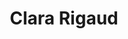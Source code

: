 ---
title: Clara Rigaud
last_name: Rigaud
description: "Clara Rigaud, développeuse-chercheuse"
image: /assets/images/members/clara-rigaud/portrait.jpg
portrait: /assets/images/members/clara-rigaud/portrait.jpg
portrait_alt: /assets/images/members/clara-rigaud/portrait-alt.jpg
expertise: Recherche & DIY
active: true
summary:
    list:
        - title: Métier
          content: Développeuse-Chercheuse
          microtype: experience
        - title: Diplômes
          content: Docteure, Interfaces Humain-Machine (IHM), Institut des Systèmes Intelligents et de Robotique
          microtype: education
        - content: Master informatique, Environnements interactifs, Simulation Multiagents, Informatique Graphique, IA pour la Robotique, Sorbonne Université
          microtype: education
        - content: Licence, Mathématiques, Informatique, Sciences Cognitives (MIASHS), Université de Bordeaux
          microtype: education
        - content: DUT, Métiers du Multimédia et de l'Internet, IUT Bordeaux Montaigne
          microtype: education
        - content: Baccalauréat technologique, Electrotechnique, Lycée technique Galilée, Vienne
          microtype: education
    more_list:
        - title: Cofondatrice
          content: RandomPixelOrder
          microtype: affiliation
        - title: Publications
          content: "Exploring Capturing Approaches in Shared Fabrication Workshops: Current Practice and Opportunities"
          microtype: publication
        - content: "Automating Documentation Considered Harmful (Some of the Time)"
          microtype: publication
        - content: "From the Makerspace to the Web: Creating Knowledge Resources from Fabrication Activities"
          microtype: publication
        - content: "Code the Globe: Interactive Content for Spherical Displays with simple Webpages"
          microtype: publication
sections: 
    - title: Identité
      content: >
        30 ans, je vis à Paris, mais je suis née en Région Rhône-Alpes, à Givors, précisément. 
        J'ai grandi sur une petite colline entre Givors et Vienne, un peu loin du monde. 
        J'ai d'abord fait une première seconde, que j'ai ratée, une deuxième seconde, que j'ai ratée, et après on m'a gentiment proposé d'aller à "l'autre lycée", au bout de la ville, au milieu des concessionnaires auto, le lycée technique. 

        
        Là j'ai réalisé que je n'avais pas envie de devenir électricienne, mais il y avait un côté très concret qui me parlait  et c'est là que j'ai pris goût à l'informatique. Je faisais de l'électrotechnique. J'ai appris à programmer des grosses machines avec du courant triphasé, et puis des tapis roulants avec des Automates Programmables Industriels. On les contrôle en Grafcet<sup><a href="#note-1">1</a></sup>, c'était ma découverte de l'algorithmique. 
        
        
        J'avais déjà une culture du bricolage par mon père : si c'est cassé, on démonte, on regarde comment ça marche et on répare. Au collège, je réparais les casques audio de tout le monde ! Ça se cassait tout le temps alors qu'il suffisait de démonter et de refaire la soudure. C'est vraiment venu comme ça, très simplement, juste parce que je savais souder. 
        
        
        J'avais un prof d'informatique, Nicolas Morin, qui avait mis ses cours sur un site Internet qu'il avait fait lui-même avec Joomla. Comme je faisais beaucoup de musique, j'ai fait un site pour l'école de musique. Je jouais de la basse dans un petit groupe de reprises. *Nirvana*, *Rage against the machine*... Je me rappelle avoir chanté *Killing in the name* devant le Temple d'Auguste et de Livie pendant un festival à Vienne ! Je parlais pas du tout anglais, c'était tout en yaourt, épique...  


        <blockquote>Hardcore comme à Givors. Je crois que je maintiens la réputation.</blockquote>


        J'ai découvert HTML et CSS en mode bricolage, et j'ai trouvé le DUT SRC (Diplôme Universitaire de Technologie Services et Réseaux de Communication) qui mélangeait de l'informatique et des trucs cools. On est en 2012, Clara a 18 ans, elle postule sur Admission Post-Bac au DUT SRC de Bordeaux, et elle est acceptée. C'était le début de la vie seule et aussi de la responsabilité d'adulte. Mes parents me payaient un appartement, donc je leur devais de ne pas faire n'importe quoi. Je pars avec l'idée de faire deux ans, et après, on verra... mais au moins c'en sera fini avec les études. 


        J'étais un peu outsider, mais je me sentais plutôt bien. J'ai pas mal fait la fête et aussi appris plein de trucs. En première année, j'ai fait un stage passionnant avec une sorte de génie punk, avec de la Kinect, de la robotique, ça faisait le lien entre l'informatique et les machines physiques. 
        
        
        En deuxième année, le drame, une fausse boîte avec un type tout seul qui faisait le design de sites Web à la chaîne, toujours la même typo. Je n'avais rien contre la Century Gothic, mais j'ai senti rapidement que quelque chose clochait. Il ne savait pas coder, et enchaînait les stagiaires pour avoir de la main d'œuvre gratuite. Comme il ne savait rien faire en code, je me débrouillais toute seule avec WordPress, et j'apprenais beaucoup. Ça m'a permis de savoir que je ne voulais pas non plus faire ça de ma vie.


        J'ai fini l'IUT, mais je ne savais pas trop quoi faire de ma vie. Pour la première fois, quelqu'un m'avait dit que j'étais intelligente, et comme je m'intéressais beaucoup aux sciences cognitives, je me suis inscrite en L1 MIASHS. Je n'ai pas été prise à Bordeaux donc j'ai été à Grenoble, et là j'ai très bien réussi. Le cadre était tellement austère que je n'avais que le travail, aucune distraction. Je suis revenue à Bordeaux pour la deuxième et la troisième année.


        C'était le début du collectif RandomPixelOrder<sup><a href="#note-2">2</a></sup>, que j'ai cofondée avec Jay Cartis<sup><a href="#note-3">3</a></sup>. Ce que j'apprenais à l'Université, je le mettais en œuvre dans un contexte artistique avec le collectif, que ce soit dans des installations, des festivals ou des fanzines. Dans le cadre de l'enseignement de Patrick Reuter, j'ai créé le site Web du festival de fanzines Zinefest, notamment l'expérience interactive de dessin collectif Zinternet<sup><a href="#note-4">4</a></sup>. C'était ma première application JavaScript, ça permettait de dessiner à plusieurs, et il y avait une base de données pour conserver toutes les productions, et des outils de publication automatique sur Tumblr. 


        Patrick m'a alors proposé un stage à l'Inria, pour travailler sur une interface sphérique : un écran tactile sur une boule, avec une projection par l'intérieur. J'ai contribué à écrire un framework permettant d'utiliser ce périphérique sans se préoccuper des transformations azimutales. J'ai beaucoup aimé l'Inria, ça a été ma première expérience de publication scientifique<sup><a href="#note-5">5</a></sup>, ma première expérience de réalité virtuelle, ça m'a motivée à continuer les études.


        J'aimais designer des trucs et coder des trucs. Et j'avais déjà une fascination pour la nature et la façon de s'en inspirer en informatique : bio-informatique, algorithmes évolutionnaires, insectes sociaux, réseaux de neurones, jeu de la vie... J'ai trouvé un Master à la Sorbonne qui traitait ces sujets avec un angle Interface Humain-Machine (IHM), ça semblait parfait ! En fait, c'était un peu trop de statistiques à mon goût, mais c'était très intéressant. C'est là que j'ai appris à coder des shaders en WebGL. Le cours d'IHM avec Gilles Bailly m'a passionnée, et il m'a acceptée en stage à *l'Institut des Systèmes Intelligents et de la Robotique<sup><a href="#note-6">6</a></sup>*.


        J'ai toujours été sur un fil avec les études. J'ai vraiment eu beaucoup de chance que de nombreuses personnes me donnent ma chance, malgré des résultats scolaires pas toujours à la hauteur. Si toutes ces personnes ne m'avaient pas acceptée comme j'étais et fait confiance, je crois que je n'aurais pas pu faire ce que j'aime. Gilles m'a parlé d'une doctorante, Élodie Bouzbib, qui travaillait sur la réalité virtuelle (VR) et la robotique. J'étais aux anges !


        J'ai fait du traitement d'image en temps réel avec *OpenCV<sup><a href="#note-7">7</a></sup>*, des décors en VR, autour du sujet de l'haptique : comment donner la sensation du toucher, de la résistance, du poids, alors qu'il n'y a rien de réel ? J'ai aussi travaillé avec Benoit Geslain et Flavien Lebrun sur les illusions. Il y a toute une littérature en réalité virtuelle à propos de l'impact de la prédominance visuelle sur la perception du réel. C'était passionnant !
        
        
        À l'issue du stage, Yvonne Jansen<sup><a href="#note-8">8</a></sup> m'a proposé une thèse. J'étais complètement déstabilisée. J'avais l'impression de ne pas bien y arriver, je ne savais même pas si j'allais valider mon Master, et je n'avais jamais pensé faire une thèse. J'ai eu peur qu'Yvonne se soit trompée de personne tellement ça me paraissait improbable. Elle m'a dit, *Tu vas les avoir, tes rattrapages !* Et je les ai eus. J'ai même eu une mention *Assez bien* !
        
        
        La thèse a été difficile, en plein pendant les confinements. J'ai appris ROS<sup><a href="#note-9">9</a></sup> et je me suis vraiment plongée dans la robotique. J'ai construit un système expert de reconnaissance d'images permettant au robot de ne pas tomber, avec OpenCV. Puis Yvonne a imaginé Capush, un système très axé sur l'utilisation de caméras pour sédimenter la connaissance dans les fablabs, et ça a constitué le cœur de mon travail de doctorante. Ça a été à la fois très riche et très dur, cette période d'isolement a été éprouvante pour tout le monde je crois.


        Le 15 juin 2023, je soutiens, je vois la fierté dans le regard de mes parents et je suis heureuse que ce soit fini. Je suis épuisée, et j'ai besoin de digérer, alors je fais de la menuiserie. Pendant six mois. 
      notes:
        - title: Grafcet
          url: https://fr.wikipedia.org/wiki/Grafcet
        - title: RandomPixelOrder
          url: https://clararigaud.github.io/randompixelorder
          image: /assets/images/members/clara-rigaud/rpo.jpg
        - title: "@JayCartis"
          url: https://www.instagram.com/jaycartis/
        - title: Zinternet
          url: http://zinefest.fr/zinternet/_fr
        - title: Code the Globe
          url: https://inria.hal.science/hal-01523744/
        - title: ISIR
          url: https://www.isir.upmc.fr
        - title: OpenCV
          url: https://opencv.org
        - title: Yvonne Jansen
          url: http://yvonnejansen.me
        - title: Robotic Operating System
          url: https://www.ros.org
    - title: Fierté
      content: >
        J'ai fait ma mezzanine sur-mesure avec des matériaux de récupération, avec mes mains ! La récupération, c'était d'abord parce que je n'avais pas d'argent, une vision *prolo* avant d'être *écolo*. C'était un retour à la matière, sans ordinateurs, sans robots, juste du bois et ma scie circulaire *Sissi*. J'ai fait tous les tenons et mortaises à la scie à main, puis je me suis dit qu'à presque 30 ans, j'avais le droit de m'offrir une scie circulaire sur *Le bon coin*, une *Makita*, pas n'importe quoi. 


        <blockquote>Si t'as pas de scie circulaire à 30 ans, t'as raté ta vie.</blockquote>


        Ensuite, RandomPixelOrder. On avait envie de faire de beaux objets, et différentes manières de faire des choses avec l'informatique. Le côté génératif et bio-inspiré m'a toujours fascinée, et les techniques de création visuelle underground comme le glitch étaient trop limitées aux écrans. L'idée était de fabriquer des objets physiques à partir de ces esthétiques numériques. 
        
        
        On était entre deux niches, la micro-édition et l'art numérique expérimental. En 2015 c'était vraiment pas courant, on était très tranquilles... Le projet Screenshot était surtout de la curation, qui permettait de rencontrer plein de gens passionnants, et qui ont permis d'organiser des soirées avec du VJing, des performances. On a fait la dernière à *L'international*, de onze heures à cinq heures sur deux scènes, c'était vraiment drôle.


        Enfin, je suis fière de l'exposition à l'ebabx<sup><a href="#note-10">10</a></sup> avec Athanor. Nous avons créé l'intérieur d'un vaisseau spatial qui revenait d'exploration, avec des fresques, des projections et une installation physique pour le poste de pilotage. Beaucoup d'Arduino de la synthèse sonore, c'était un grand plaisir de la fabriquer et de voir les gens jouer avec. J'adore ça, construire quelque chose qui fait plaisir à d'autres.
      notes:
        - title: école supérieure des beaux-arts de Bordeaux
          url: https://www.ebabx.fr/fr
    - title: Qualité
      content: >
        Le travail bien fait, pour moi, c'est quand je me fais plaisir à le faire. Sinon, je ne le fais pas. La première caractéristique du travail bien fait, c'est que quand tu le regardes des années plus tard, tu le trouves toujours bien fait. Il survit au temps. C'est aussi un travail pendant lequel tu apprends, qui te transforme. C'est un travail qui a du sens, qui touche d'autres personnes et dans lequel je me sens à ma place. Il faut que le puzzle soit complet, et que je sois à ma place dans l'ensemble. Souvent, je prends la place que personne ne prend.
        
        
        Je n'ai pas de place attribuée dans un projet. Je touche à tout, et en général, je viens combler un manque. J'ai toujours été la *weirdo*, dans un domaine ou dans l'autre, celle qui est ailleurs, dont on ne comprend pas bien ce qu'elle fait ou ce qui l'intéresse. C'est peut-être la première fois de ma vie que je ne me sens pas étrange, c'est trop bien.


        Le projet parfait, c'est un projet avec des gens complètement dingues, passionnés par ce qu'ils font. Des gens qui savent faire des trucs incroyables et qui m'apprennent des choses nouvelles. Un projet dans lequel moi aussi je peux apporter du savoir-faire. 
      notes:
    - title: Curiosité
      content: >
        J'aime l'eau et la nature. J'ai passé beaucoup de temps en ville, et je sens que j'ai besoin de temps plus long, avec des animaux. J'ai fait beaucoup de voile, enfant. J'aime énormément ce que je fais, et je pense qu'à un moment je le ferai plus près de la mer. 


        J'apprends en suivant ma curiosité et ma passion. Comme pour les shaders, je n'ai pas eu de cours de shader, j'ai vu quelqu'un faire des trucs incroyables, j'ai eu envie de le faire et j'ai appris. 
      notes:
    - title: noesya
      content: >
        C'est le seul endroit où j'aurais pu travailler. J'ai l'impression d'avoir trouvé de l'éthique, des sensibilités. Je comprends les gens de l'équipe, il y a un socle. Les versions de moi se rassemblent, tout se connecte, c'est assez incroyable. 


        <blockquote>C'est la première fois que je ne suis pas chelou.</blockquote>
        
        
        C'est aussi la première fois que j'ai un salaire et de l'argent. Je vais pouvoir m'acheter des pulls et aller chez le coiffeur. J'ai une liste des choses que j'ai envie d'acheter avec mon premier salaire : une poubelle, un porte-savon... J'ai de grandes ambitions. Blague à part, je vais pouvoir aller au théâtre, voir des concerts à la Philarmonie, profiter de la richesse de Paris ! Et puis Billy, mon chat, va avoir des super croquettes.
      notes:
nav:
    previous:
        title: Arnaud Levy
        url: /equipe/arnaud-levy
    next:
        title: Olivia Simonet
        url: /equipe/olivia-simonet
---